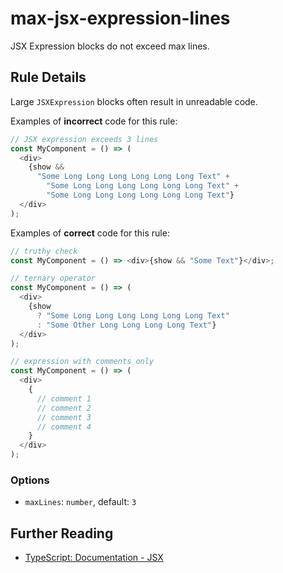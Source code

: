 # max-jsx-expression-lines

JSX Expression blocks do not exceed max lines.

## Rule Details

Large `JSXExpression` blocks often result in unreadable code.

Examples of **incorrect** code for this rule:

```js
// JSX expression exceeds 3 lines
const MyComponent = () => (
  <div>
    {show &&
      "Some Long Long Long Long Long Long Text" +
        "Some Long Long Long Long Long Long Text" +
        "Some Long Long Long Long Long Long Text"}
  </div>
);
```

Examples of **correct** code for this rule:

```js
// truthy check
const MyComponent = () => <div>{show && "Some Text"}</div>;

// ternary operator
const MyComponent = () => (
  <div>
    {show
      ? "Some Long Long Long Long Long Long Text"
      : "Some Other Long Long Long Long Text"}
  </div>
);

// expression with comments only
const MyComponent = () => (
  <div>
    {
      // comment 1
      // comment 2
      // comment 3
      // comment 4
    }
  </div>
);
```

### Options

- `maxLines`: `number`, default: `3`

## Further Reading

- [TypeScript: Documentation - JSX](https://www.typescriptlang.org/docs/handbook/jsx.html)
